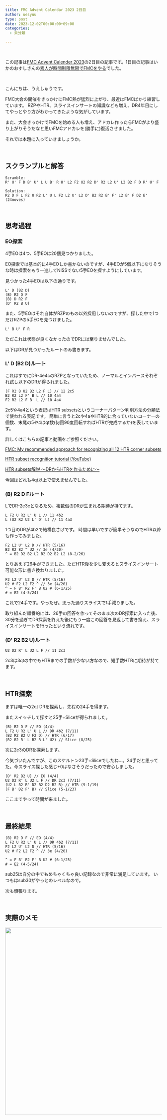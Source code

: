 ```yaml
---
title: FMC Advent Calendar 2023 2日目
author: uesyuu
type: post
date: 2023-12-02T00:00:00+09:00
categories:
  - 未分類

---
```

&nbsp;

この記事は[FMC Advent Calender 2023](https://adventar.org/calendars/9097)の2日目の記事です。1日目の記事はいかのおすしさんの[素人が時間制限無限でFMCをやる](https://note.com/squid_sushi/n/n70f0ed3ba8fc)でした。

&nbsp;

こんにちは、うえしゅうです。

FMC大会の開催をきっかけにFMC熱が猛烈に上がり、最近はFMCばかり練習しています。
RZPやHTR、スライスインサートの知識なども増え、DR4年目にしてやっとやり方がわかってきたような気がしています。

また、大会きっかけでFMCを始める人も増え、アドカレ作ったらFMCがより盛り上がりそうだなと思いFMCアドカレを(勝手に)復活させました。

それでは本題に入っていきましょうか。

&nbsp;

## スクランブルと解答

```
Scramble:
R' U' F D B' U' L U B' R U' L2 F2 U2 R2 D' R2 L2 U' L2 B2 F D R' U' F
```
```
Solution:
R2 D F L F2 U R2 L' U L F2 L2 U' L2 D' B2 R2 B' F' L2 B' F D2 B' (24moves)
```

&nbsp;

## 思考過程

### EO探索

4手EOは4つ、5手EOは20個見つかりました。

EO探索では基本的に4手EOしか書かないのですが、4手EOが5個以下になりそうな時は探索をもう一巡してNISSでない5手EOを探すようにしています。

見つかった4手EOは以下の通りです。

```
L' D (B2 D)
(B) R2 D F
(B) D R2 F
(D' R2 B U)
```

また、5手EOはそれ自体がRZPのもの以外採用しないのですが、探した中で1つだけRZPの5手EOを見つけました。

```
L' B U' F R
```

ただこれは状態が良くなかったのでDRには至りませんでした。

以下はDRが見つかったルートのみ書きます。

### L' D (B2 D)ルート

これはすでにDR-4e4cのRZPとなっていたため、ノーマルとインバースそれぞれ試し以下のDRが得られました。

```
(F R2 B U2 B2 L2 F L) // 12 2c5
B2 R2 L2 F' B L // 10 4a4
F2 R2 L2 F B' L // 10 4a4
```

2c5や4a4という表記はHTR subsetsというコーナーパターン判別方法の分類法で使われる表記です。
簡単に言うと2cや4aやHTR的に合っていないコーナーの個数、末尾の5や4はqt数(何回90度回転すればHTRが完成するか)を表しています。

詳しくはこちらの記事と動画をご参照ください。

[FMC: My recommended approach for recognizing all 12 HTR corner subsets](https://www.speedsolving.com/threads/fmc-my-recommended-approach-for-recognizing-all-12-htr-corner-subsets.90515/)

[HTR subset recognition tutorial (YouTube)](https://www.youtube.com/watch?v=ijBT4xHOF1w)

[HTR subsets解説 〜DRからHTRを作るために〜](https://blog.uesyuu.com/post/2023-11-23-htr-subsets/)

今回はどれも4qt以上で使えませんでした。

### (B) R2 D Fルート

LでDR-2e3cとなるため、複数個のDRが生まれる期待が持てます。

```
L F2 U R2 L' U L // 11 4b2
L (U2 R2 U2 L' D' L) // 11 4a3
```

1つ目のDRが4b2で結構良さげです。
時間は早いですが簡単そうなのでHTR以降も作ってみました。

```
F2 L2 U' L2 D // HTR (5/16)
B2 R2 B2 ^ U2 // 3e (4/20)
^ = B2 D2 B2 L2 B2 D2 B2 L2 (8-2/26)
```

とりあえず26手ができました。ただHTR後を少し変えるとスライスインサート可能な形に書き換わりました。

```
F2 L2 U' L2 D // HTR (5/16)
U2 # F2 L2 F2 ^ // 3e (4/20)
^ = F B' R2 F' B U2 # (6-1/25)
# = E2 (4-5/24)
```

これで24手です。やったぜ。思った通りスライスで1手減りました。

取り組んだ順番的には、26手の回答を作ってそのまま次のDR探索に入った後、30分を過ぎてDR探索を終えた後にもう一度この回答を見返して書き換え、スライスインサートを行ったという流れです。

### (D' R2 B2 U)ルート

```
U2 D2 R' L U2 L F // 11 2c3
```

2c3は3qtの中でもHTRまでの手数が少ない方なので、短手数HTRに期待が持てます。

&nbsp;

## HTR探索

まずは唯一の2qt DRを探索し、先程の24手を得ます。

またスイッチして探すと25手+Sliceが得られました。

```
(B) R2 D F // EO (4/4)
L F2 U R2 L' U L // DR 4b2 (7/11)
(B2 R2 B2 U F2 D) // HTR (6/17)
(R2 B2 R' L B2 R L' U2) // Slice (8/25)
```

次に2c3のDRを探索します。

今気づいたんですが、このスケルトン23手+Sliceでしたね…。24手だと思ってた。今スライス探した感じ+0はなさそうだったので安心しました。

```
(D' R2 B2 U) // EO (4/4)
U2 D2 R' L U2 L F // DR 2c3 (7/11)
(U2 L B2 R' D2 B2 D2 B2 R) // HTR (9-1/19)
(F B' D2 F' B) // Slice (5-1/23)
```

ここまでやって時間が来ました。

&nbsp;

## 最終結果

```
(B) R2 D F // EO (4/4)
L F2 U R2 L' U L // DR 4b2 (7/11)
F2 L2 U' L2 D // HTR (5/16)
U2 # F2 L2 F2 ^ // 3e (4/20)

^ = F B' R2 F' B U2 # (6-1/25)
# = E2 (4-5/24)
```

sub25は自分の中でもめちゃくちゃ良い記録なので非常に満足しています。
いつもはsub30がやっとのレベルなので。

次も頑張ります。

&nbsp;

## 実際のメモ

<img src="/images/2023/12/fmc-advent-calender-2023-1-1.jpg" width="600" />